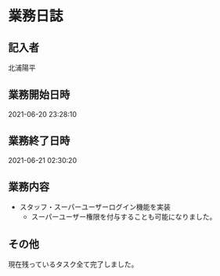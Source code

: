 # 業務日誌

## 記入者

北浦陽平

## 業務開始日時

2021-06-20 23:28:10

## 業務終了日時

2021-06-21 02:30:20

## 業務内容

- スタッフ・スーパーユーザーログイン機能を実装
	- スーパーユーザー権限を付与することも可能になりました。

## その他

現在残っているタスク全て完了しました。